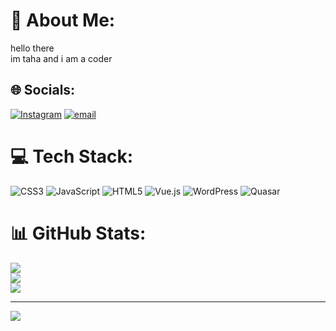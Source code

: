 # 💫 About Me:
hello there <br>im taha and i am a coder


## 🌐 Socials:
[![Instagram](https://img.shields.io/badge/Instagram-%23E4405F.svg?logo=Instagram&logoColor=white)](https://instagram.com/taha.jamz) [![email](https://img.shields.io/badge/Email-D14836?logo=gmail&logoColor=white)](mailto:tahajamalizade84@gmail.com) 

# 💻 Tech Stack:
![CSS3](https://img.shields.io/badge/css3-%231572B6.svg?style=for-the-badge&logo=css3&logoColor=white) ![JavaScript](https://img.shields.io/badge/javascript-%23323330.svg?style=for-the-badge&logo=javascript&logoColor=%23F7DF1E) ![HTML5](https://img.shields.io/badge/html5-%23E34F26.svg?style=for-the-badge&logo=html5&logoColor=white) ![Vue.js](https://img.shields.io/badge/vue.js-%2335495e.svg?style=for-the-badge&logo=vuedotjs&logoColor=%234FC08D) ![WordPress](https://img.shields.io/badge/WordPress-%23117AC9.svg?style=for-the-badge&logo=WordPress&logoColor=white) ![Quasar](https://img.shields.io/badge/Quasar-16B7FB?style=for-the-badge&logo=quasar&logoColor=black)
# 📊 GitHub Stats:
![](https://github-readme-stats.vercel.app/api?username=tahajamcoding&theme=radical&hide_border=false&include_all_commits=true&count_private=true)<br/>
![](https://github-readme-streak-stats.herokuapp.com/?user=tahajamcoding&theme=radical&hide_border=false)<br/>
![](https://github-readme-stats.vercel.app/api/top-langs/?username=tahajamcoding&theme=radical&hide_border=false&include_all_commits=true&count_private=true&layout=compact)

---
[![](https://visitcount.itsvg.in/api?id=tahajamcoding&icon=0&color=0)](https://visitcount.itsvg.in)

<!-- Proudly created with GPRM ( https://gprm.itsvg.in ) -->
